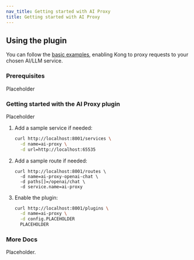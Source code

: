 ```yaml
---
nav_title: Getting started with AI Proxy
title: Getting started with AI Proxy
---
```


## Using the plugin

You can follow the [basic examples](/hub/kong-inc/ai-proxy/how-to/basic-example/), enabling
Kong to proxy requests to your chosen AI/LLM service.

### Prerequisites

Placeholder

### Getting started with the AI Proxy plugin

Placeholder

1. Add a sample service if needed:

    ```sh
    curl http://localhost:8001/services \
      -d name=ai-proxy \
      -d url=http://localhost:65535
    ```

2. Add a sample route if needed:

    ```
    curl http://localhost:8001/routes \
      -d name=ai-proxy-openai-chat \
      -d paths[]=/openai/chat \
      -d service.name=ai-proxy
    ```

3. Enable the plugin:

    ```sh
    curl http://localhost:8001/plugins \
      -d name=ai-proxy \
      -d config.PLACEHOLDER
      PLACEHOLDER
    ```
### More Docs

Placeholder.
